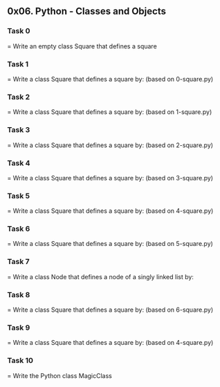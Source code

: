 ## 0x06. Python - Classes and Objects

### Task 0
= Write an empty class Square that defines a square

### Task 1
= Write a class Square that defines a square by: (based on 0-square.py)

### Task 2
= Write a class Square that defines a square by: (based on 1-square.py)

### Task 3
= Write a class Square that defines a square by: (based on 2-square.py)

### Task 4
= Write a class Square that defines a square by: (based on 3-square.py)

### Task 5
= Write a class Square that defines a square by: (based on 4-square.py)

### Task 6
= Write a class Square that defines a square by: (based on 5-square.py)

### Task 7
= Write a class Node that defines a node of a singly linked list by:

### Task 8
= Write a class Square that defines a square by: (based on 6-square.py)

### Task 9
= Write a class Square that defines a square by: (based on 4-square.py)

### Task 10
= Write the Python class MagicClass
